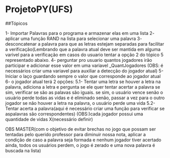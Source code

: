 # ProjetoPY(UFS)

##Tópicos

1- Importar Palavras para o programa e armazenar elas em uma lista
2- aplicar uma função RAND na lista para selecionar uma palavra
3- desconcatenar a palavra para que as letras estejam separadas para facilitar a verificação(Lembrando que a palavra atual deve ser mantida em alguma varivel para a verificação em casos do usuario tentar a opção 2 do tópico 5 representado abaixo.
4- perguntar pro usuario quantos jogadores irão participar e adicionar esse valor em uma variavel _QuantJogadores
(OBS: é necessários criar uma variavel para auxiliar a detecção do jogador atual)
5- Iniciar o laço guardando sempre o valor que corresponde ao jogador atual
6- o jogador atual terá 2 opções:
	5.1- Tentar uma letra
		se houver a letra na palavra, adiciona a letra e pergunta se ele quer tentar acertar a palavra
			se sim, verificar se são as palavas são iguais.
				se sim, o usuário vence
				senão o usuário perde todas as vidas e é eliminado
			senão, passar a vez para o outro jogador
		se não houver a letra na palavra, o usuário perde uma vida
	5.2- Tentar acerta a palavra(aqui é necessário criar uma função para verificar se aspalavras são correspondentes)
(OBS:)cada jogador possui uma quantidade de vidas X(necessário definir)

OBS MASTER(com o objetivo de evitar brechas no jogo que possam ser tentadas pelo querido professor para diminuir nossa nota, aplicar a condição de caso a palavra seja formada e nenhum jogador tiver acertado ainda, todos os usuários perdem, o jogo é zerado e uma nova palavra é buscada na lista)
